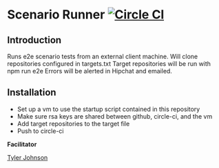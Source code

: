 # Scenario Runner  [![Circle CI](https://circleci.com/gh/Rise-Vision/scenario-runner/tree/master.svg?style=svg)](https://circleci.com/gh/Rise-Vision/scenario-runner/tree/master)
## Introduction

Runs e2e scenario tests from an external client machine.
Will clone repositories configured in targets.txt
Target repositories will be run with npm run e2e
Errors will be alerted in Hipchat and emailed.

## Installation

 - Set up a vm to use the startup script contained in this repository
 - Make sure rsa keys are shared between github, circle-ci, and the vm
 - Add target repositories to the target file
 - Push to circle-ci

**Facilitator**

[Tyler Johnson](https://github.com/tejohnso "Tyler Johnson")
